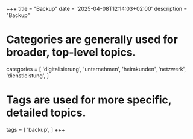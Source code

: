 +++
title = "Backup"
date = '2025-04-08T12:14:03+02:00'
description = "Backup"
# Categories are generally used for broader, top-level topics.
categories = [
 'digitalisierung',
 'unternehmen',
 'heimkunden',
 'netzwerk',
 'dienstleistung',
]
# Tags are used for more specific, detailed topics.
tags = [
 'backup',
]
+++
